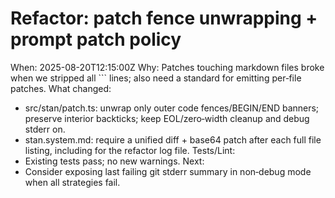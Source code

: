 # Refactor: patch fence unwrapping + prompt patch policy

When: 2025-08-20T12:15:00Z
Why: Patches touching markdown files broke when we stripped all ``` lines; also need a standard for emitting per‑file patches.
What changed:

- src/stan/patch.ts: unwrap only outer code fences/BEGIN/END banners; preserve interior backticks; keep EOL/zero‑width cleanup and debug stderr on.
- stan.system.md: require a unified diff + base64 patch after each full file listing, including for the refactor log file.
  Tests/Lint:
- Existing tests pass; no new warnings.
  Next:
- Consider exposing last failing git stderr summary in non‑debug mode when all strategies fail.
